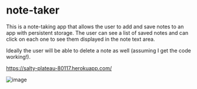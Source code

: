 # note-taker

This is a note-taking app that allows the user to add and save notes to an app with persistent storage. The user can see a list of saved notes and can click on each one to see them displayed in the note text area.

Ideally the user will be able to delete a note as well (assuming I get the code working!). 

https://salty-plateau-80117.herokuapp.com/


![image](https://user-images.githubusercontent.com/73211852/106406584-f648c180-63f6-11eb-90be-a77066607dcd.png)
